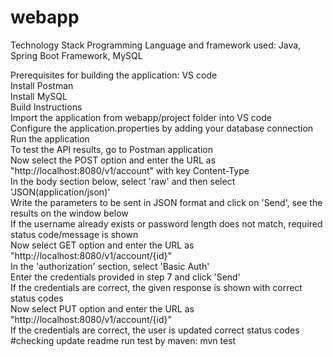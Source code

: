 # webapp
Technology Stack
Programming Language and framework used: Java, Spring Boot Framework, MySQL

Prerequisites for building the application:
VS code\
Install Postman\
Install MySQL\
Build Instructions\
Import the application from webapp/project folder into VS code\
Configure the application.properties by adding your database connection\
Run the application\
To test the API results, go to Postman application\
Now select the POST option and enter the URL as "http://localhost:8080/v1/account" with key Content-Type\
In the body section below, select 'raw' and then select 'JSON(application/json)'\
Write the parameters to be sent in JSON format and click on 'Send', see the results on the window below\
If the username already exists or password length does not match, required status code/message is shown\
Now select GET option and enter the URL as "http://localhost:8080/v1/account/{id}"\
In the 'authorization' section, select 'Basic Auth'\
Enter the credentials provided in step 7 and click 'Send'\
If the credentials are correct, the given response is shown with correct status codes\
Now select PUT option and enter the URL as "http://localhost:8080/v1/account/{id}"\
If the credentials are correct, the user is updated correct status codes\
#checking update readme
run test by maven: mvn test
